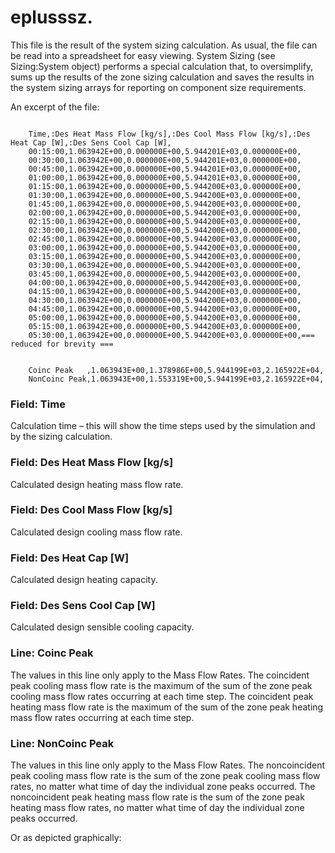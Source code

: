 # eplusssz.<ext>

This file is the result of the system sizing calculation. As usual, the file can be read into a spreadsheet for easy viewing. System Sizing (see Sizing:System object) performs a special calculation that, to oversimplify, sums up the results of the zone sizing calculation and saves the results in the system sizing arrays for reporting on component size requirements.

An excerpt of the file:

~~~~~~~~~~~~~~~~~~~~

    Time,:Des Heat Mass Flow [kg/s],:Des Cool Mass Flow [kg/s],:Des Heat Cap [W],:Des Sens Cool Cap [W],
    00:15:00,1.063942E+00,0.000000E+00,5.944201E+03,0.000000E+00,
    00:30:00,1.063942E+00,0.000000E+00,5.944201E+03,0.000000E+00,
    00:45:00,1.063942E+00,0.000000E+00,5.944201E+03,0.000000E+00,
    01:00:00,1.063942E+00,0.000000E+00,5.944201E+03,0.000000E+00,
    01:15:00,1.063942E+00,0.000000E+00,5.944200E+03,0.000000E+00,
    01:30:00,1.063942E+00,0.000000E+00,5.944200E+03,0.000000E+00,
    01:45:00,1.063942E+00,0.000000E+00,5.944200E+03,0.000000E+00,
    02:00:00,1.063942E+00,0.000000E+00,5.944200E+03,0.000000E+00,
    02:15:00,1.063942E+00,0.000000E+00,5.944200E+03,0.000000E+00,
    02:30:00,1.063942E+00,0.000000E+00,5.944200E+03,0.000000E+00,
    02:45:00,1.063942E+00,0.000000E+00,5.944200E+03,0.000000E+00,
    03:00:00,1.063942E+00,0.000000E+00,5.944200E+03,0.000000E+00,
    03:15:00,1.063942E+00,0.000000E+00,5.944200E+03,0.000000E+00,
    03:30:00,1.063942E+00,0.000000E+00,5.944200E+03,0.000000E+00,
    03:45:00,1.063942E+00,0.000000E+00,5.944200E+03,0.000000E+00,
    04:00:00,1.063942E+00,0.000000E+00,5.944200E+03,0.000000E+00,
    04:15:00,1.063942E+00,0.000000E+00,5.944200E+03,0.000000E+00,
    04:30:00,1.063942E+00,0.000000E+00,5.944200E+03,0.000000E+00,
    04:45:00,1.063942E+00,0.000000E+00,5.944200E+03,0.000000E+00,
    05:00:00,1.063942E+00,0.000000E+00,5.944200E+03,0.000000E+00,
    05:15:00,1.063942E+00,0.000000E+00,5.944200E+03,0.000000E+00,
    05:30:00,1.063942E+00,0.000000E+00,5.944200E+03,0.000000E+00,=== reduced for brevity ===

~~~~~~~~~~~~~~~~~~~~

~~~~~~~~~~~~~~~~~~~~

    Coinc Peak   ,1.063943E+00,1.378986E+00,5.944199E+03,2.165922E+04,
    NonCoinc Peak,1.063943E+00,1.553319E+00,5.944199E+03,2.165922E+04,
~~~~~~~~~~~~~~~~~~~~

### Field: Time

Calculation time – this will show the time steps used by the simulation and by the sizing calculation.

### Field: Des Heat Mass Flow [kg/s]

Calculated design heating mass flow rate.

### Field: Des Cool Mass Flow [kg/s]

Calculated design cooling mass flow rate.

### Field: Des Heat Cap [W]

Calculated design heating capacity.

### Field: Des Sens Cool Cap [W]

Calculated design sensible cooling capacity.

### Line: Coinc Peak

The values in this line only apply to the Mass Flow Rates. The coincident peak cooling mass flow rate is the maximum of the sum of the zone peak cooling mass flow rates occurring at each time step. The coincident peak heating mass flow rate is the maximum of the sum of the zone peak heating mass flow rates occurring at each time step.

### Line: NonCoinc Peak

The values in this line only apply to the Mass Flow Rates. The noncoincident peak cooling mass flow rate is the sum of the zone peak cooling mass flow rates, no matter what time of day the individual zone peaks occurred. The noncoincident peak heating mass flow rate is the sum of the zone peak heating mass flow rates, no matter what time of day the individual zone peaks occurred.

Or as depicted graphically:
